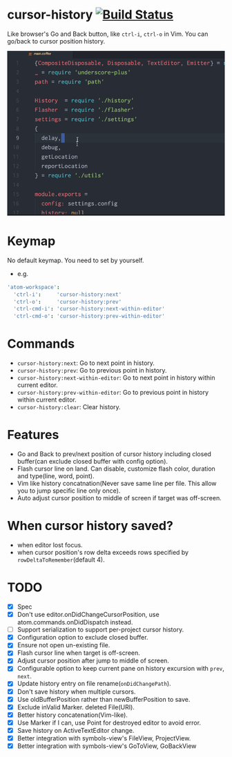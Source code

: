 # cursor-history [![Build Status](https://travis-ci.org/t9md/atom-cursor-history.svg)](https://travis-ci.org/t9md/atom-cursor-history)

Like browser's Go and Back button, like `ctrl-i`, `ctrl-o` in Vim.
You can go/back to cursor position history.

![gif](https://raw.githubusercontent.com/t9md/t9md/3d4a0bd38ac9571510d5ba52aa5361897b123218/img/atom-cursor-history.gif)

# Keymap

No default keymap. You need to set by yourself.  

* e.g.

```coffeescript
'atom-workspace':
  'ctrl-i':     'cursor-history:next'
  'ctrl-o':     'cursor-history:prev'
  'ctrl-cmd-i': 'cursor-history:next-within-editor'
  'ctrl-cmd-o': 'cursor-history:prev-within-editor'
```

# Commands

* `cursor-history:next`: Go to next point in history.
* `cursor-history:prev`: Go to previous point in history.
* `cursor-history:next-within-editor`: Go to next point in history within current editor.
* `cursor-history:prev-within-editor`: Go to previous point in history within current editor.
* `cursor-history:clear`: Clear history.

# Features

* Go and Back to prev/next position of cursor history including closed buffer(can exclude closed buffer with config option).
* Flash cursor line on land. Can disable, customize flash color, duration and type(line, word, point).
* Vim like history concatnation(Never save same line per file. This allow you to jump specific line only once).
* Auto adjust cursor position to middle of screen if target was off-screen.

# When cursor history saved?

* when editor lost focus.
* when cursor position's row delta exceeds rows specified by `rowDeltaToRemember`(default 4).

# TODO
- [x] Spec
- [x] Don't use editor.onDidChangeCursorPosition, use atom.commands.onDidDispatch instead.
- [ ] Support serialization to support per-project cursor history.
- [x] Configuration option to exclude closed buffer.
- [x] Ensure not open un-existing file.
- [x] Flash cursor line when target is off-screen.
- [x] Adjust cursor position after jump to middle of screen.
- [x] Configurable option to keep current pane on history excursion with `prev`, `next`.
- [x] Update history entry on file rename(`onDidChangePath`).
- [x] Don't save history when multiple cursors.
- [x] Use oldBufferPosition rather than newBufferPosition to save.
- [x] Exclude inValid Marker. deleted File(URI).
- [x] Better history concatenation(Vim-like).
- [x] Use Marker if I can, use Point for destroyed editor to avoid error.
- [x] Save history on ActiveTextEditor change.
- [x] Better integration with symbols-view's FileView, ProjectView.
- [x] Better integration with symbols-view's GoToView, GoBackView
